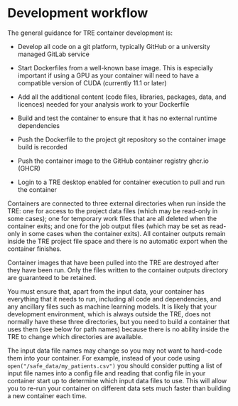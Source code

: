 # Development workflow

The general guidance for TRE container development is:

- Develop all code on a git platform, typically GitHub or a university managed GitLab service

- Start Dockerfiles from a well-known base image. This is especially important if using a GPU as your container will need to have a compatible version of CUDA (currently 11.1 or later)

- Add all the additional content (code files, libraries, packages, data, and licences) needed for your analysis work to your Dockerfile

- Build and test the container to ensure that it has no external runtime dependencies

- Push the Dockerfile to the project git repository so the container image build is recorded

- Push the container image to the GitHub container registry ghcr.io (GHCR)

- Login to a TRE desktop enabled for container execution to pull and run the container

Containers are connected to three external directories when run inside the TRE: one for access to the project data files (which may be read-only in some cases); one for temporary work files that are all deleted when the container exits; and one for the job output files (which may be set as read-only in some cases when the container exits). All container outputs remain inside the TRE project file space and there is no automatic export when the container finishes.

Container images that have been pulled into the TRE are destroyed after they have been run. Only the files written to the container outputs directory are guaranteed to be retained.

You must ensure that, apart from the input data, your container has everything that it needs to run, including all code and dependencies, and any ancillary files such as machine learning models. It is likely that your development environment, which is always outside the TRE, does not normally have these three directories, but you need to build a container that uses them (see below for path names) because there is no ability inside the TRE to change which directories are available.

The input data file names may change so you may not want to hard-code them into your container. For example, instead of your code using `open("/safe_data/my_patients.csv")` you should consider putting a list of input file names into a config file and reading that config file in your container start up to determine which input data files to use. This will allow you to re-run your container on different data sets much faster than building a new container each time.
